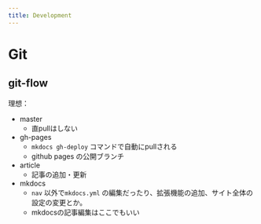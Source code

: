 ```yaml
---
title: Development
---
```


# Git

## git-flow

理想：

- master
  - 直pullはしない
- gh-pages
  - `mkdocs gh-deploy` コマンドで自動にpullされる
  - github pages の公開ブランチ
- article
  - 記事の追加・更新
- mkdocs
  - `nav` 以外で`mkdocs.yml` の編集だったり、拡張機能の追加、サイト全体の設定の変更とか。
  - mkdocsの記事編集はここでもいい